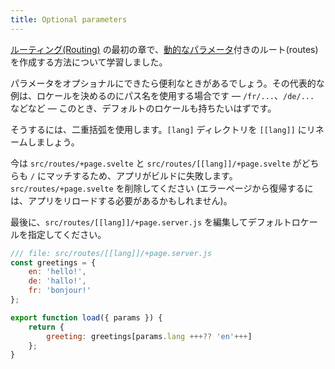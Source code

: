 ```yaml
---
title: Optional parameters
---
```


[ルーティング(Routing)](/tutorial/kit/pages) の最初の章で、[動的なパラメータ](/tutorial/kit/params)付きのルート(routes)を作成する方法について学習しました。

パラメータをオプショナルにできたら便利なときがあるでしょう。その代表的な例は、ロケールを決めるのにパス名を使用する場合です — `/fr/...`、`/de/...` などなど — このとき、デフォルトのロケールも持ちたいはずです。

そうするには、二重括弧を使用します。`[lang]` ディレクトリを `[[lang]]` にリネームしましょう。

今は `src/routes/+page.svelte` と `src/routes/[[lang]]/+page.svelte` がどちらも `/` にマッチするため、アプリがビルドに失敗します。`src/routes/+page.svelte` を削除してください (エラーページから復帰するには、アプリをリロードする必要があるかもしれません)。

最後に、`src/routes/[[lang]]/+page.server.js` を編集してデフォルトロケールを指定してください。

```js
/// file: src/routes/[[lang]]/+page.server.js
const greetings = {
	en: 'hello!',
	de: 'hallo!',
	fr: 'bonjour!'
};

export function load({ params }) {
	return {
		greeting: greetings[params.lang +++?? 'en'+++]
	};
}
```

